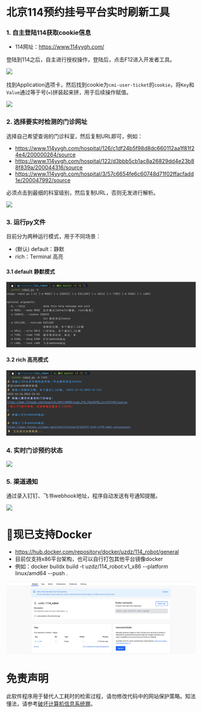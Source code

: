 # 北京114预约挂号平台实时刷新工具

### 1. 自主登陆114获取cookie信息

* 114网址：https://www.114yygh.com/

登陆到114之后，自主进行授权操作，登陆后，点击F12进入开发者工具。

![](images/F9D7620F-E6D6-430C-A419-9700181294CC.png)

找到Application选项卡，然后找到cookie为`cmi-user-ticket`的`cookie`，将`Key`和`Value`通过等于号(`=`)拼装起来拼，用于后续操作赋值。

![](images/5DB58EC7-A7AB-4471-9604-D6BD8E718806.png)

### 2. 选择要实时检测的门诊网址

选择自己希望查询的门诊科室，然后复制URL即可，例如：

* https://www.114yygh.com/hospital/126/c1df24b5f98d8dc660112aa1f81f24e4/200000264/source
* https://www.114yygh.com/hospital/122/d3bbb5cb1ac8a26829dd4e23b88f839a/200044316/source
* https://www.114yygh.com/hospital/3/57c6654fe6c60748d71f02ffacfadd1e/200047992/source

必须点击到最细的科室级别，然后复制URL，否则无发进行解析。

![](images/6D65B0A1-8980-4AEF-8596-C4AEB7FB87E4.png)

### 3. 运行py文件

目前分为两种运行模式，用于不同场景：

* (默认) default：静默
* rich：Terminal 高亮

#### 3.1 default 静默模式

![](images/3f1da64e-9a5a-47f5-8ae7-217662fefe79.jpeg)

#### 3.2 rich 高亮模式

![](images/68b47553-99af-47e4-a721-905180ce05e4.jpeg)

### 4. 实时门诊预约状态

![](images/CBB685EF-CAD3-4D94-9EB7-76B0254BB781.png)

### 5. 渠道通知

通过录入钉钉、飞书webhook地址，程序自动发送有号通知提醒。

![](images/img.png)

# 🌟现已支持Docker

* https://hub.docker.com/repository/docker/uzdz/114_robot/general
* 目前仅支持x86平台架构，也可以自行打包其他平台镜像docker
* 例如：docker buildx build -t uzdz/114_robot:v1_x86 --platform linux/amd64 --push . 

![](images/img_1.png)

# 免责声明

此软件程序用于替代人工耗时的检索过程，请勿修改代码中的网站保护策略。知法懂法，请参考[破坏计算机信息系统罪](https://www.66law.cn/zuiming/276.aspx)。
